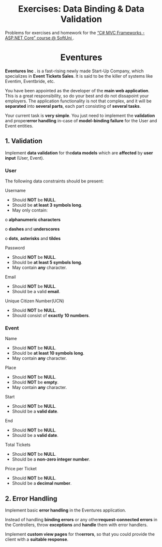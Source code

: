 <h1 align="center">
    Exercises: Data Binding &amp; Data Validation
</h1>
<p>
    Problems for exercises and homework for the
    <a
        href="https://softuni.bg/trainings/2197/csharp-mvc-frameworks-asp-net-core-november-2018"
    >
        “C# MVC Frameworks - ASP.NET Core” course @ SoftUni
    </a>
    .
</p>
<h1 align="center">
    Eventures
</h1>
<p>
    <strong>Eventures</strong>
    <strong>Inc</strong>
. is a fast-rising newly made Start-Up Company, which specializes in    <strong>Event Tickets Sales</strong>. It is said to be the killer of
    systems like Eventim, Eventbride, etc.
</p>
<p>
You have been appointed as the developer of the    <strong>main web application</strong>. This is a great responsibility, so
    do your best and do not dissapoint your employers. The application
functionality is not that complex, and it will be    <strong>separated</strong> into <strong>several parts</strong>, each part
    consisting of <strong>several tasks</strong>.
</p>
<p>
    Your current task is <strong>very simple</strong>. You just need to
implement the <strong>validation</strong> and proper<strong>error handling</strong> in-case of    <strong>model-binding failure</strong> for the User and Event entities.
</p>
<h2>
    1. Validation
</h2>
<p>
Implement <strong>data validation</strong> for the<strong>data models</strong> which are <strong>affected</strong> by    <strong>user input</strong> (User, Event).
</p>
<h3>
    User
</h3>
<p>
    The following data constraints should be present:
</p>
<p>
    Username
</p>
<ul>
    <li>
        Should <strong>NOT</strong> be <strong>NULL</strong>.
    </li>
    <li>
        Should be <strong>at least 3 symbols long</strong>.
    </li>
    <li>
        May only contain:
    </li>
</ul>
<p>
    o <strong>alphanumeric characters</strong>
</p>
<p>
    o <strong>dashes </strong>and <strong>underscores</strong>
</p>
<p>
o <strong>dots</strong>, <strong>asterisks</strong> and    <strong>tildes</strong>
</p>
<p>
    Password
</p>
<ul>
    <li>
        Should <strong>NOT</strong> be <strong>NULL</strong>.
    </li>
    <li>
        Should be <strong>at least 5 symbols long</strong>.
    </li>
    <li>
        May contain <strong>any</strong> character.
    </li>
</ul>
<p>
    Email
</p>
<ul>
    <li>
        Should <strong>NOT</strong> be <strong>NULL</strong>.
    </li>
    <li>
        Should be a valid <strong>email</strong>.
    </li>
</ul>
<p>
    Unique Citizen Number(UCN)
</p>
<ul>
    <li>
        Should <strong>NOT</strong> be <strong>NULL</strong>.
    </li>
    <li>
        Should consist of <strong>exactly</strong> <strong>10 numbers</strong>.
    </li>
</ul>
<h3>
    Event
</h3>
<p>
    Name
</p>
<ul>
    <li>
        Should <strong>NOT</strong> be <strong>NULL</strong>.
    </li>
    <li>
        Should be <strong>at least 10 symbols long</strong>.
    </li>
    <li>
        May contain <strong>any</strong> character.
    </li>
</ul>
<p>
    Place
</p>
<ul>
    <li>
        Should <strong>NOT</strong> be <strong>NULL</strong>.
    </li>
    <li>
        Should <strong>NOT</strong> be <strong>empty</strong>.
    </li>
    <li>
        May contain <strong>any</strong> character.
    </li>
</ul>
<p>
    Start
</p>
<ul>
    <li>
        Should <strong>NOT</strong> be <strong>NULL</strong>.
    </li>
    <li>
        Should be a<strong> valid date</strong>.
    </li>
</ul>
<p>
    End
</p>
<ul>
    <li>
        Should <strong>NOT</strong> be <strong>NULL</strong>.
    </li>
    <li>
        Should be a<strong> valid date</strong>.
    </li>
</ul>
<p>
    Total Tickets
</p>
<ul>
    <li>
        Should <strong>NOT</strong> be <strong>NULL</strong>.
    </li>
    <li>
        Should be a <strong>non-zero integer number</strong>.
    </li>
</ul>
<p>
    Price per Ticket
</p>
<ul>
    <li>
        Should <strong>NOT</strong> be <strong>NULL</strong>.
    </li>
    <li>
        Should be a<strong> decimal number</strong>.
    </li>
</ul>
<h2>
    2. Error Handling
</h2>
<p>
    Implement basic <strong>error handling</strong> in the Eventures
    application.
</p>
<p>
Instead of handling <strong>binding errors</strong> or any other<strong>request-connected errors</strong> in the Controllers, throw    <strong>exceptions</strong> and <strong>handle</strong> them with error
    handlers.
</p>
<p>
Implement <strong>custom view pages</strong> for the<strong>errors</strong>, so that you could provide the client with a    <strong>suitable response</strong>.
</p>